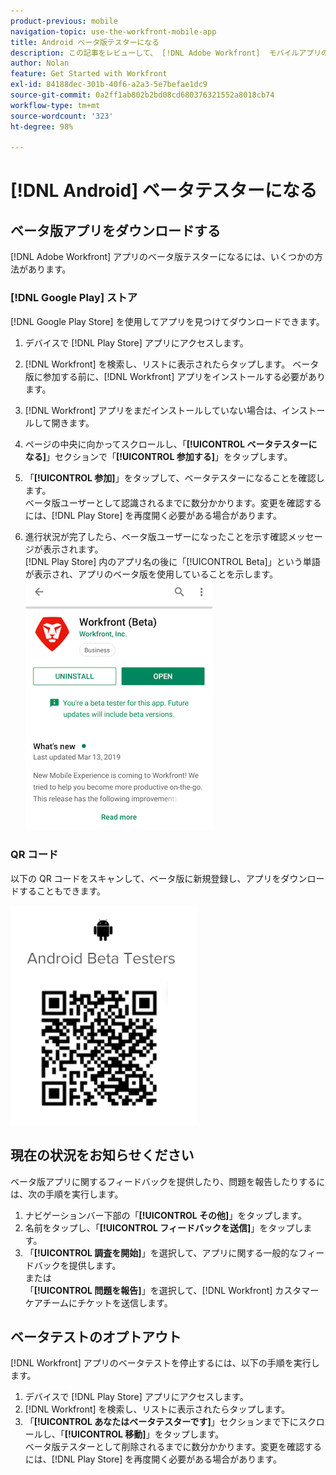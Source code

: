 ```yaml
---
product-previous: mobile
navigation-topic: use-the-workfront-mobile-app
title: Android ベータ版テスターになる
description: この記事をレビューして、 [!DNL Adobe Workfront]  モバイルアプリの Android ベータテスターになります。
author: Nolan
feature: Get Started with Workfront
exl-id: 84188dec-301b-40f6-a2a3-5e7befae1dc9
source-git-commit: 0a2ff1ab802b2bd08cd680376321552a8018cb74
workflow-type: tm+mt
source-wordcount: '323'
ht-degree: 98%

---
```


# [!DNL Android] ベータテスターになる

## ベータ版アプリをダウンロードする

[!DNL Adobe Workfront] アプリのベータ版テスターになるには、いくつかの方法があります。

### [!DNL Google Play] ストア

[!DNL Google Play Store] を使用してアプリを見つけてダウンロードできます。

1. デバイスで [!DNL Play Store] アプリにアクセスします。
1. [!DNL Workfront] を検索し、リストに表示されたらタップします。
ベータ版に参加する前に、[!DNL Workfront] アプリをインストールする必要があります。
1. [!DNL Workfront] アプリをまだインストールしていない場合は、インストールして開きます。
1. ページの中央に向かってスクロールし、「**[!UICONTROL ベータテスターになる]**」セクションで「**[!UICONTROL 参加する]**」をタップします。

1. 「**[!UICONTROL 参加]**」をタップして、ベータテスターになることを確認します。\
   ベータ版ユーザーとして認識されるまでに数分かかります。変更を確認するには、[!DNL Play Store] を再度開く必要がある場合があります。

1. 進行状況が完了したら、ベータ版ユーザーになったことを示す確認メッセージが表示されます。\
   [!DNL Play Store] 内のアプリ名の後に「[!UICONTROL Beta]」という単語が表示され、アプリのベータ版を使用していることを示します。\
   ![Android ベータ版テスター ](assets/android-beta-tester-adobe-350x468.png)

### QR コード

以下の QR コードをスキャンして、ベータ版に新規登録し、アプリをダウンロードすることもできます。

![Android QR コード ](assets/android-qr-code-350x409.png)

## 現在の状況をお知らせください

ベータ版アプリに関するフィードバックを提供したり、問題を報告したりするには、次の手順を実行します。

1. ナビゲーションバー下部の「**[!UICONTROL その他]**」をタップします。
1. 名前をタップし、「**[!UICONTROL フィードバックを送信]**」をタップします。
1. 「**[!UICONTROL 調査を開始]**」を選択して、アプリに関する一般的なフィードバックを提供します。\
   または\
   「**[!UICONTROL 問題を報告]**」を選択して、[!DNL Workfront] カスタマーケアチームにチケットを送信します。

## ベータテストのオプトアウト

[!DNL Workfront] アプリのベータテストを停止するには、以下の手順を実行します。

1. デバイスで [!DNL Play Store] アプリにアクセスします。
1. [!DNL Workfront] を検索し、リストに表示されたらタップします。
1. 「**[!UICONTROL あなたはベータテスターです]**」セクションまで下にスクロールし、「**[!UICONTROL 移動]**」をタップします。\
   ベータ版テスターとして削除されるまでに数分かかります。変更を確認するには、[!DNL Play Store] を再度開く必要がある場合があります。
